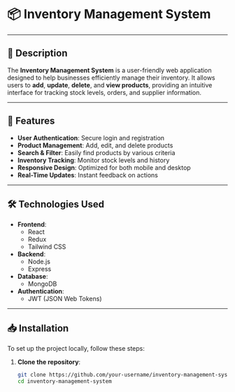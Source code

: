 # 📦 Inventory Management System

---

## 📝 Description

The **Inventory Management System** is a user-friendly web application designed to help businesses efficiently manage their inventory. It allows users to **add**, **update**, **delete**, and **view products**, providing an intuitive interface for tracking stock levels, orders, and supplier information.

---

## 🚀 Features

- **User Authentication**: Secure login and registration
- **Product Management**: Add, edit, and delete products
- **Search & Filter**: Easily find products by various criteria
- **Inventory Tracking**: Monitor stock levels and history
- **Responsive Design**: Optimized for both mobile and desktop
- **Real-Time Updates**: Instant feedback on actions

---

## 🛠️ Technologies Used

- **Frontend**: 
  - React
  - Redux
  - Tailwind CSS
- **Backend**: 
  - Node.js
  - Express
- **Database**: 
  - MongoDB
- **Authentication**: 
  - JWT (JSON Web Tokens)

---

## 📥 Installation

To set up the project locally, follow these steps:

1. **Clone the repository**:
   ```bash
   git clone https://github.com/your-username/inventory-management-system.git
   cd inventory-management-system
